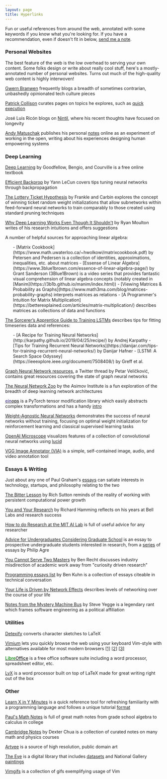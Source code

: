 ```yaml
---
layout: page
title: Hyperlinks
---
```


Fun or useful references from around the web, annotated with some keywords if you know what you're looking for. If you have a recommendation, even if doesn't fit in below, [send me a note](mailto:pmg@duck.com).  


<a name="personal"></a>
### Personal Websites  
The best feature of the web is the low overhead to serving your own content. Some folks design or write about really cool stuff, here's a mostly-annotated number of personal websites. Turns out much of the high-quality web content is highly interwoven!  

[Gwern Branwen](https://www.gwern.net) frequently blogs a breadth of sometimes contrarian, unbashedly opinionated tech culture pieces  

[Patrick Collison](https://patrickcollison.com/about) curates pages on topics he explores, such as [quick execution](https://patrickcollison.com/fast)  

José Luis Ricón blogs on [Nintil](https://nintil.com), where his recent thoughts have focused on longevity  

[Andy Matuschak](https://andymatuschak.org) publishes his personal [notes](https://notes.andymatuschak.org/About_these_notes) online as an experiment of working in the open, writing about his experiences designing human empowering systems  


<a name="dl"></a>
### Deep Learning  
[Deep Learning](http://www.deeplearningbook.org/) by Goodfellow, Bengio, and Courville is a free online textbook  

[Efficient Backprop](http://yann.lecun.com/exdb/publis/pdf/lecun-98b.pdf) by Yann LeCun covers tips tuning neural networks through backpropagation  

[The Lottery Ticket Hypothesis](https://arxiv.org/abs/1803.03635) by Frankle and Carbin explores the concept of winning ticket random weight initializations that allow subnetworks within feed-forward neural networks to train comparably to those created using standard pruning techniques  

[Why Deep Learning Works Even Though It Shouldn't](https://moultano.wordpress.com/2020/10/18/why-deep-learning-works-even-though-it-shouldnt/) by Ryan Moulton writes of his research intuitions and offers suggestions  

A number of helpful sources for approaching linear algebra:
<div style="margin-left: 25px;" markdown=1>
- [Matrix Cookbook](https://www.math.uwaterloo.ca/~hwolkowi/matrixcookbook.pdf) by Petersen and Pedersen is a collection of identities, approximations, inequalities, etc. about matrices
- [Essense of Linear Algebra](https://www.3blue1brown.com/essence-of-linear-algebra-page/) by Grant Sanderson (3Blue1Brown) is a video series that provides fantastic visual comprehension of linear algebra concepts (notably created in [Manim](https://3b1b.github.io/manim/index.html))
- [Viewing Matrices & Probability as Graphs](https://www.math3ma.com/blog/matrices-probability-graphs) interprets matrices as relations
- [A Programmer's Intuition for Matrix Multiplication](https://betterexplained.com/articles/matrix-multiplication/) describes matrices as collections of data and functions
</div>  
 
[The Sorcerer’s Apprentice Guide to Training LSTMs](https://www.niklasschmidinger.com/posts/2020-09-09-lstm-tricks/) describes tips for fitting timeseries data and references:
<div style="margin-left: 25px;" markdown=1>
- [A Recipe for Training Neural Networks](http://karpathy.github.io/2019/04/25/recipe/) by Andrej Karpathy
- [Tips for Training Recurrent Neural Networks](https://danijar.com/tips-for-training-recurrent-neural-networks/) by Danijar Hafner
- [LSTM: A Search Space Odyssey](https://ieeexplore.ieee.org/document/7508408/) by Greff et al.
</div>  

[Graph Neural Network resources](https://twitter.com/PetarV_93/status/1306689702020382720), a Twitter thread by Petar Veličković, contains great resources covering the state of graph neural networks  

[The Neural Network Zoo](https://www.asimovinstitute.org/neural-network-zoo/) by the Asimov Institute is a fun exploration of the breadth of deep learning network architectures  

<a href="https://arogozhnikov.github.io/einops/pytorch-examples.html" style="font-weight: 500;" markdown=1><span style="color: DarkSlateBlue;" markdown=1>ein</span>ops</a> is a PyTorch tensor modification library which easily abstracts complex transformations and has a handy [intro](https://github.com/arogozhnikov/einops/tree/master/docs)  

[Weight-Agnostic Neural Networks](https://weightagnostic.github.io/) demonstrates the success of neural networks without training, focusing on optimal weight initialization for reinforcement learning and classical supervised learning tasks  

[OpenAI Microscope](https://microscope.openai.com/models) visualizes features of a collection of convolutional neural networks using [lucid](https://github.com/tensorflow/lucid)  

[VGG Image Annotator (VIA)](http://www.robots.ox.ac.uk/~vgg/software/via/) is a simple, self-contained image, audio, and video annotation tool  


<a name="essays"></a>
### Essays & Writing  
Just about any one of Paul Graham's [essays](http://www.paulgraham.com/articles.html) can satiate interests in technology, startups, and philosophy relating to the two  

[The Bitter Lesson](http://incompleteideas.net/IncIdeas/BitterLesson.html) by Rich Sutton reminds of the reality of working with persistent computational power growth  

[You and Your Research](http://www.cs.virginia.edu/~robins/YouAndYourResearch.pdf) by Richard Hamming reflects on his years at Bell Labs and research success  

[How to do Research at the MIT AI Lab](https://dspace.mit.edu/bitstream/handle/1721.1/41487/AI_WP_316.pdf?sequence=4) is full of useful advice for any researcher  

[Advice for Undergraduates Considering Graduate School](https://pages.gseis.ucla.edu/faculty/agre/grad-school.html) is an essay to prospective undergraduate students interested in research, from a [series](https://pages.gseis.ucla.edu/faculty/agre/index.html) of essays by Philip Agre  

[You Cannot Serve Two Masters](http://www.argmin.net/2018/08/09/co-employment/) by Ben Recht discusses industry misdirection of academic work away from "curiosity driven research"  

[Programming essays list](https://www.benkuhn.net/progessays/) by Ben Kuhn is a collection of essays citeable in technical conversation  

[Your Life is Driven by Network Effects](https://www.nfx.com/post/your-life-network-effects/) describes levels of networking over the course of your life  

[Notes from the Mystery Machine Bus](https://gist.github.com/mrnugget/49ad3ee4043c746e42187e2820ddc2f6) by Steve Yegge is a legendary rant which frames software engineering as a political affiliation  


<a name="util"></a>
### Utilities  
[Detexify](https://detexify.kirelabs.org/classify.html) converts character sketches to LaTeX  

[Vimium](https://vimium.github.io/) lets you quickly browse the web using your keyboard Vim-style with alternatives available for most modern browsers [\[1\]](https://apps.apple.com/us/app/vimari/id1480933944?mt=12) [\[2\]](https://addons.mozilla.org/en-US/firefox/addon/vimium-ff/) [\[3\]](https://microsoftedge.microsoft.com/addons/detail/vimium-c-all-by-keyboar/aibcglbfblnogfjhbcmmpobjhnomhcdo)  

<a href="https://www.libreoffice.org/" style="font-weight: 500;"><span style="color: green;">Libre</span>Office</a> is a free office software suite including a word processor, spreadsheet editor, etc.

[LyX](https://www.lyx.org/) is a word processor built on top of LaTeX made for great writing right out of the box  


<a name="other"></a>
### Other  
[Learn X in Y Minutes](https://learnxinyminutes.com/) is a quick reference tool for refreshing familiarity with a programming language and follows a unique tutorial [format](https://teachxinyminutes.com/)  

[Paul's Math Notes](https://tutorial.math.lamar.edu/) is full of great math notes from grade school algebra to calculus in college  

[Cambridge Notes](http://dec41.user.srcf.net/notes/) by Dexter Chua is a collection of curated notes on many math and physics courses  

[Artvee](https://artvee.com) is a source of high resolution, public domain art  

[The Eye](https://the-eye.eu/public/) is a digital library that includes [datasets](https://the-eye.eu/public/AI/pile_preliminary_components/) and National Gallery [paintings](https://the-eye.eu/public/Images/National%20Gallery%20Paintings/)  

[Vimgifs](https://vimgifs-544mvq4w0-mraza007.vercel.app) is a collection of gifs exemplifying usage of Vim  
